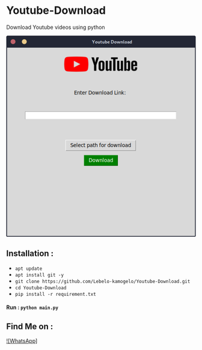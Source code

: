# Youtube-Download
Download Youtube videos using python

<p align="center">
<a href="#"><img src="window.png"></a>
</p>

## Installation :

* `apt update`
* `apt install git -y`
* `git clone https://github.com/Lebelo-kamogelo/Youtube-Download.git`
* `cd Youtube-Download`
* `pip install -r requirement.txt`

#### Run : `python main.py`

## Find Me on :
[![WhatsApp]](https://wa.me/+27721789611)
